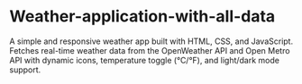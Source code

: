 # Weather-application-with-all-data
A simple and responsive weather app built with HTML, CSS, and JavaScript. Fetches real-time weather data from the OpenWeather API and Open Metro API with dynamic icons, temperature toggle (°C/°F), and light/dark mode support.
